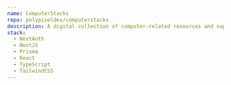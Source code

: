 ```yaml
---
name: ComputerStacks
repo: polypixeldev/computerstacks
description: A digital collection of computer-related resources and support
stack:
  - NextAuth
  - NextJS
  - Prisma
  - React
  - TypeScript
  - TailwindCSS
---
```


<!--add additonal information about ComputerStacks-->
